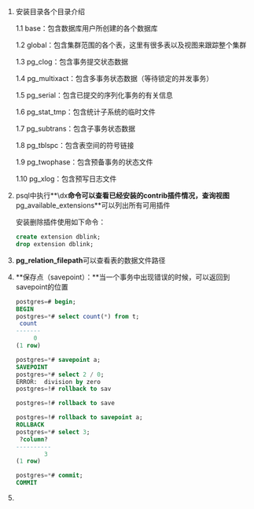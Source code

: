 1. 安装目录各个目录介绍

   1.1 base：包含数据库用户所创建的各个数据库

   1.2 global：包含集群范围的各个表，这里有很多表以及视图来跟踪整个集群

   1.3 pg_clog：包含事务提交状态数据

   1.4 pg_multixact：包含多事务状态数据（等待锁定的并发事务）

   1.5 pg_serial：包含已提交的序列化事务的有关信息

   1.6 pg_stat_tmp：包含统计子系统的临时文件

   1.7 pg_subtrans：包含子事务状态数据

   1.8 pg_tblspc：包含表空间的符号链接

   1.9 pg_twophase：包含预备事务的状态文件

   1.10 pg_xlog：包含预写日志文件

2. psql中执行**\dx**命令可以查看已经安装的contrib插件情况，查询视图**pg_available_extensions**可以列出所有可用插件

   安装删除插件使用如下命令：

   ```sql
   create extension dblink;
   drop extension dblink;
   ```

3. **pg_relation_filepath**可以查看表的数据文件路径

4. **保存点（savepoint）：**当一个事务中出现错误的时候，可以返回到savepoint的位置

   ```sql
   postgres=# begin;
   BEGIN
   postgres=*# select count(*) from t;
    count
   -------
        0
   (1 row)
   
   postgres=*# savepoint a;
   SAVEPOINT
   postgres=*# select 2 / 0;
   ERROR:  division by zero
   postgres=!# rollback to sav
   
   postgres=!# rollback to save
   
   postgres=!# rollback to savepoint a;
   ROLLBACK
   postgres=*# select 3;
    ?column?
   ----------
           3
   (1 row)
   
   postgres=*# commit;
   COMMIT
   ```

   

5. 
